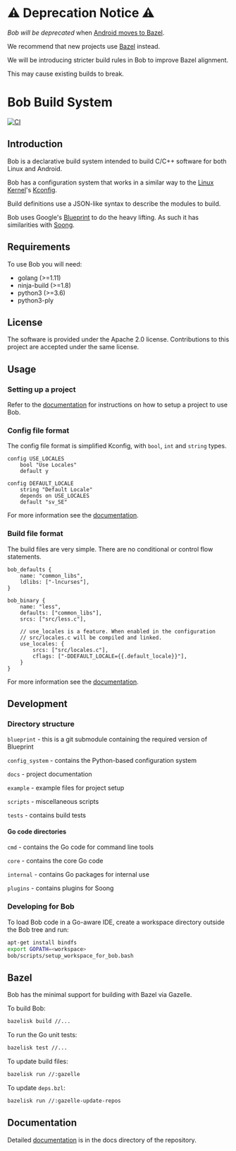 # ⚠ Deprecation Notice ⚠

_Bob will be deprecated_ when [Android moves to Bazel][aosp-bazel].

We recommend that new projects use [Bazel][bazel] instead.

We will be introducing stricter build rules in Bob to improve Bazel alignment.

This may cause existing builds to break.

[aosp-bazel]: https://developers.googleblog.com/2020/11/welcome-android-open-source-project.html
[bazel]: https://bazel.build/

Bob Build System
================
[![CI](https://github.com/ARM-software/bob-build/workflows/CI/badge.svg)](https://github.com/ARM-software/bob-build/actions)

## Introduction

Bob is a declarative build system intended to build C/C++ software for
both Linux and Android.

Bob has a configuration system that works in a similar way to the
[Linux Kernel](https://www.kernel.org)'s
[Kconfig](https://www.kernel.org/doc/Documentation/kbuild/kconfig-language.txt).

Build definitions use a JSON-like syntax to describe the modules to
build.

Bob uses Google's [Blueprint](https://github.com/google/blueprint) to
do the heavy lifting. As such it has similarities with
[Soong](https://android.googlesource.com/platform/build/soong).

## Requirements

To use Bob you will need:
-  golang (>=1.11)
-  ninja-build (>=1.8)
-  python3 (>=3.6)
-  python3-ply

## License

The software is provided under the Apache 2.0 license. Contributions
to this project are accepted under the same license.

## Usage

### Setting up a project

Refer to the [documentation](docs/project_setup.md) for instructions
on how to setup a project to use Bob.

### Config file format

The config file format is simplified Kconfig, with `bool`, `int` and
`string` types.

```
config USE_LOCALES
    bool "Use Locales"
    default y

config DEFAULT_LOCALE
    string "Default Locale"
    depends on USE_LOCALES
    default "sv_SE"
```

For more information see the [documentation](docs/config_system.md).

### Build file format

The build files are very simple. There are no conditional or control
flow statements.

```
bob_defaults {
    name: "common_libs",
    ldlibs: ["-lncurses"],
}

bob_binary {
    name: "less",
    defaults: ["common_libs"],
    srcs: ["src/less.c"],

    // use_locales is a feature. When enabled in the configuration
    // src/locales.c will be compiled and linked.
    use_locales: {
        srcs: ["src/locales.c"],
        cflags: ["-DDEFAULT_LOCALE={{.default_locale}}"],
    }
}
```

For more information see the [documentation](docs/build_defs.md).

## Development

### Directory structure

`blueprint` - this is a git submodule containing the required version of Blueprint

`config_system` - contains the Python-based configuration system

`docs` - project documentation

`example` - example files for project setup

`scripts` - miscellaneous scripts

`tests` - contains build tests

#### Go code directories

`cmd` - contains the Go code for command line tools

`core` - contains the core Go code

`internal` - contains Go packages for internal use

`plugins` - contains plugins for Soong

### Developing for Bob

To load Bob code in a Go-aware IDE, create a workspace directory
outside the Bob tree and run:

```bash
apt-get install bindfs
export GOPATH=<workspace>
bob/scripts/setup_workspace_for_bob.bash
```

## Bazel
Bob has the minimal support for building with Bazel via Gazelle.

To build Bob:
```sh
bazelisk build //...
```

To run the Go unit tests:
```sh
bazelisk test //...
```

To update build files:
```sh
bazelisk run //:gazelle
```

To update `deps.bzl`:
```sh
bazelisk run //:gazelle-update-repos
```

## Documentation

Detailed [documentation](docs/index.md) is in the docs directory of
the repository.

